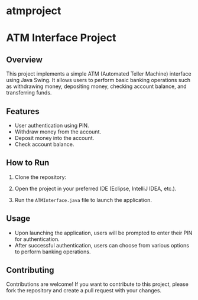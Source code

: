 # atmproject
# ATM Interface Project

## Overview
This project implements a simple ATM (Automated Teller Machine) interface using Java Swing. It allows users to perform basic banking operations such as withdrawing money, depositing money, checking account balance, and transferring funds.

## Features
- User authentication using PIN.
- Withdraw money from the account.
- Deposit money into the account.
- Check account balance.

## How to Run
1. Clone the repository:
2. Open the project in your preferred IDE (Eclipse, IntelliJ IDEA, etc.).

3. Run the `ATMInterface.java` file to launch the application.

## Usage
- Upon launching the application, users will be prompted to enter their PIN for authentication.
- After successful authentication, users can choose from various options to perform banking operations.

## Contributing
Contributions are welcome! If you want to contribute to this project, please fork the repository and create a pull request with your changes.

